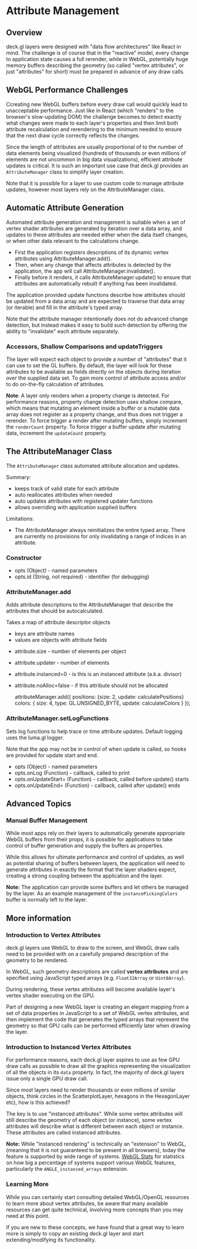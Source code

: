 # Attribute Management


## Overview

deck.gl layers were designed with "data flow architectures" like React in mind.
The challenge is of course that in the "reactive" model, every change to
application state causes a full rerender, while in WebGL, potentially
huge memory buffers describing the geometry (so called "vertex attributes",
or just "attributes" for short) must be prepared in advance of any draw calls.


## WebGL Performance Challenges

Ccreating new WebGL buffers before every draw call would quickly lead
to unacceptable performance. Just like in React (which "renders" to the
browser's slow-updating DOM) the challenge becomes to detect exactly what
changes were made to each layer's properties and then limit both attribute
recalculation and rerendering to the minimum needed to ensure that the
next draw cycle correctly reflects the changes.

Since the length of attributes are usually proportional of to the number of
data elements being visualized (hundreds of thousands or even millions of
elements are not uncommon in big data visualizations), efficient attribute
updates is critical. It is such an important use case that deck.gl provides an
`AttributeManager` class to simplify layer creation.

Note that it is possible for a layer to use custom code to manage attribute
updates, however most layers rely on the AttributeManager class.


## Automatic Attribute Generation

Automated attribute generation and management is suitable when a set of
vertex shader attributes are generated by iteration over a data array,
and updates to these attributes are needed either when the data itself
changes, or when other data relevant to the calculations change.

- First the application registers descriptions of its dynamic vertex
  attributes using AttributeManager.add().
- Then, when any change that affects attributes is detected by the
  application, the app will call AttributeManager.invalidate().
- Finally before it renders, it calls AttributeManager.update() to
  ensure that attributes are automatically rebuilt if anything has been
  invalidated.

The application provided update functions describe how attributes
should be updated from a data array and are expected to traverse
that data array (or iterable) and fill in the attribute's typed array.

Note that the attribute manager intentionally does not do advanced
change detection, but instead makes it easy to build such detection
by offering the ability to "invalidate" each attribute separately.


### Accessors, Shallow Comparisons and updateTriggers

The layer will expect each object to provide a number of "attributes" that it
can use to set the GL buffers. By default, the layer will look for these
attributes to be available as fields directly on the objects during iteration
over the supplied data set. To gain more control of attribute access and/or
to do on-the-fly calculation of attributes.

**Note**: A layer only renders when a property change is detected. For
performance reasons, property change detection uses shallow compare,
which means that mutating an element inside a buffer or a mutable data array
does not register as a property change, and thus does not trigger a rerender.
To force trigger a render after mutating buffers, simply increment the
`renderCount` property. To force trigger a buffer update after mutating data,
increment the `updateCount` property.



## The AttributeManager Class

The `AttributeManager` class automated attribute allocation and updates.

Summary:
- keeps track of valid state for each attribute
- auto reallocates attributes when needed
- auto updates attributes with registered updater functions
- allows overriding with application supplied buffers

Limitations:
- The AttributeManager always reinitializes the entire typed array.
  There are currently no provisions for only invalidating a range of
  indices in an attribute.



### Constructor
* opts (Object) - named parameters
* opts.id (String, not required) - identifier (for debugging)


### AttributeManager.add

Adds attribute descriptions to the AttributeManager that describe
the attributes that should be autocalculated.

Takes a map of attribute descriptor objects
- keys are attribute names
- values are objects with attribute fields

* attribute.size - number of elements per object
* attribute.updater - number of elements
* attribute.instanced=0 - is this is an instanced attribute (a.k.a. divisor)
* attribute.noAlloc=false - if this attribute should not be allocated

    attributeManager.add({
      positions: {size: 2, update: calculatePositions}
      colors: {
        size: 4,
        type: GL.UNSIGNED_BYTE,
        update: calculateColors
      }
    });

### AttributeManager.setLogFunctions

Sets log functions to help trace or time attribute updates.
Default logging uses the luma.gl logger.

Note that the app may not be in control of when update is called,
so hooks are provided for update start and end.

* opts (Object) - named parameters
* opts.onLog (Function) - callback, called to print
* opts.onUpdateStart= (Function) - callback, called before update() starts
* opts.onUpdateEnd= (Function) - callback, called after update() ends


## Advanced Topics


### Manual Buffer Management

While most apps rely on their layers to automatically generate
appropriate WebGL buffers from their props, it is possible for applications
to take control of buffer generation and supply the buffers as properties.


While this allows for ultimate performance and control of updates, as well
as potential sharing of buffers between layers,
the application will need to generate attributes in exactly the format that the
layer shaders expect, creating a strong coupling between the application
and the layer.

**Note:** The application can provide some buffers and let others be managed
by the layer. As an example management of the `instancePickingColors` buffer is
normally left to the layer.


## More information

### Introduction to Vertex Attributes

deck.gl layers use WebGL to draw to the screen, and WebGL draw calls
need to be provided with on a carefully prepared description of the
geometry to be rendered.

In WebGL, such geometry descriptions are called
**vertex attributes** and are specified using JavaScript typed arrays
(e.g. `Float32Array` or `Uint8Array`).

During rendering, these vertex attributes will become available
layer's vertex shader executing on the GPU.

Part of designing a new WebGL layer is creating an elegant mapping from a
set of data properties in JavaScript to a set of WebGL vertex attributes,
and then implement the code that generates the typed arrays that represent
the geometry so that GPU calls can be performed efficiently later when
drawing the layer.


### Introduction to Instanced Vertex Attributes

For performance reasons, each deck.gl layer aspires to use as few
GPU draw calls as possible to draw all the graphics representing
the visualization of all the objects in its `data` property. In fact,
the majority of deck.gl layers issue only a single GPU draw call.

Since most layers need to render thousands or even millions of similar
objects, think circles in the ScatterplotLayer, hexagons in the HexagonLayer
etc), how is this achieved?

The key is to use "instanced attributes". While some vertex attributes will
still describe the geometry of each object (or instance), some vertex
attributes will describe what is different between each object or instance.
These attributes are called instanced attributes.

**Note:** While "instanced rendering" is technically an "extension" to WebGL,
(meaning that it is not guaranteed to be present in all browsers),
today the feature is supported by wide range of systems.
[WebGL Stats](http://webglstats.com/) for statistics on how big a percentage
of systems support various WebGL features, particularly the
`ANGLE_instanced_arrays` extension.


### Learning More

While you can certainly start consulting detailed WebGL/OpenGL resources
to learn more about vertex attributes, be aware that many available resources
can get quite technical, involving more concepts than you may need at this
point.

If you are new to these concepts, we have found that a great way to learn more
is simply to copy an existing deck.gl layer and start extending/modifying
its functionality.

